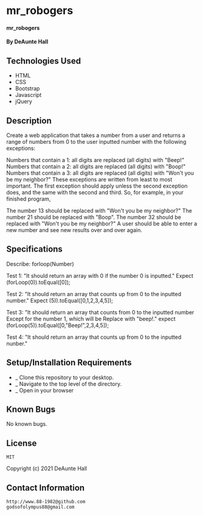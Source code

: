 # mr_robogers

#### mr_robogers

#### By DeAunte Hall

## Technologies Used

* HTML
* CSS
* Bootstrap
* Javascript
* jQuery

## Description
  Create a web application that takes a number from a user and returns a range of numbers from 0 to the user inputted number with the following exceptions:

  Numbers that contain a 1: all digits are replaced (all digits) with "Beep!"
  Numbers that contain a 2: all digits are replaced (all digits) with "Boop!"
  Numbers that contain a 3: all digits are replaced (all digits) with "Won't you be my neighbor?"
  These exceptions are written from least to most important. The first exception should apply unless the second exception does, and the same with the second and third. So, for example, in your finished program,

  The number 13 should be replaced with "Won't you be my neighbor?"
  The number 21 should be replaced with "Boop".
  The number 32 should be replaced with "Won't you be my neighbor?"
  A user should be able to enter a new number and see new results over and over again.

## Specifications
Describe: forloop(Number)

Test 1: "It should return an array with 0 if the number 0 is inputted."
Expect (forLoop(0)).toEqual([0]);

Test 2: "It should return an array that counts up from 0 to the inputted number."
Expect (5)).toEqual([0,1,2,3,4,5]);

Test 3: "It should return an array that counts from 0 to the inputted number Except for the number 1, which will be Replace with "beep!."
expect (forLoop(5)).toEqual([0,"Beep!",2,3,4,5]);

Test 4: "It should return an array that counts up from 0 to the inputted nunber."





## Setup/Installation Requirements

* _ Clone this repository to your desktop. 
* _ Navigate to the top level of the directory.
* _ Open in your browser


## Known Bugs

No known bugs.

## License
	MIT
Copyright (c) 2021 DeAunte Hall

## Contact Information
	http://www.88-1982@github.com
	godsofolympus88@gmail.com	

